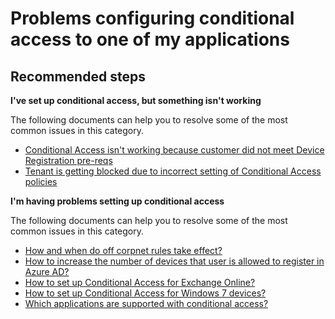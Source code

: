 <properties
  pageTitle="Problems configuring conditional access to one of my applications"
  description="Problems configuring conditional access to one of my applications"
  service="microsoft.aad"
  resource="Microsoft_AAD_IAM"
  authors="ajamess"
  selfHelpType="resource"
  cloudEnvironments="public, Fairfax"
  resourceTags="enterpriseapps_overview, enterpriseapps_singleapp"
  displayOrder="2507"
 	articleId="251e9462-9795-48c1-9367-26fae0a16150"
	ownershipId="AzureIdentity_User"
/>

# Problems configuring conditional access to one of my applications

## **Recommended steps**

**I've set up conditional access, but something isn't working**

The following documents can help you to resolve some of the most common issues in this category.

  * [Conditional Access isn't working because customer did not meet Device Registration pre-reqs](https://docs.microsoft.com/azure/active-directory/active-directory-conditional-access/?WT.mc_id=UI_AAD_Enterprise_Apps_Troubleshooting_L2_Overview)
  * [Tenant is getting blocked due to incorrect setting of Conditional Access policies](https://docs.microsoft.com/azure/active-directory/active-directory-conditional-access-device-remediation/?WT.mc_id=UI_AAD_Enterprise_Apps_Troubleshooting_L2_Overview)

**I'm having problems setting up conditional access**

The following documents can help you to resolve some of the most common issues in this category.

  * [How and when do off corpnet rules take effect?](http://aka.ms/calocation/?WT.mc_id=UI_AAD_Enterprise_Apps_Troubleshooting_L2_Overview)
  * [How to increase the number of devices that user is allowed to register in Azure AD?](https://docs.microsoft.com/azure/active-directory/active-directory-azureadjoin-setup/?WT.mc_id=UI_AAD_Enterprise_Apps_Troubleshooting_L2_Overview)
  * [How to set up Conditional Access for Exchange Online?](http://aka.ms/csforexchange/?WT.mc_id=UI_AAD_Enterprise_Apps_Troubleshooting_L2_Overview)
  * [How to set up Conditional Access for Windows 7 devices?](https://docs.microsoft.com/azure/active-directory/active-directory-conditional-access#device-based-conditional-access/?WT.mc_id=UI_AAD_Enterprise_Apps_Troubleshooting_L2_Overview)
  * [Which applications are supported with conditional access?](https://docs.microsoft.com/azure/active-directory/active-directory-conditional-access-supported-apps/?WT.mc_id=UI_AAD_Enterprise_Apps_Troubleshooting_L2_Overview)

